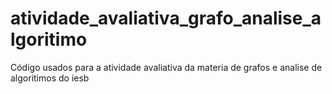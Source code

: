 # atividade_avaliativa_grafo_analise_algoritimo
Código usados para a atividade avaliativa da materia de grafos e analise de algoritimos do iesb
